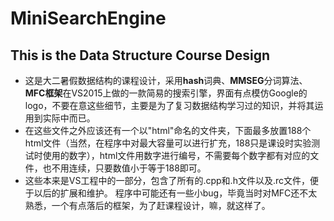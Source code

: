 # MiniSearchEngine
## This is the Data Structure Course Design
  + 这是大二暑假数据结构的课程设计，采用**hash**词典、**MMSEG**分词算法、**MFC框架**在VS2015上做的一款简易的搜索引擎，界面有点模仿Google的logo，不要在意这些细节，主要是为了复习数据结构学习过的知识，并将其运用到实际中而已。
  + 在这些文件之外应该还有一个以"html"命名的文件夹，下面最多放置188个html文件（当然，在程序中对最大容量可以进行扩充，188只是课设时实验测试时使用的数字），html文件用数字进行编号，不需要每个数字都有对应的文件，也不用连续，只要数值小于等于188即可。
  + 这些本来是VS工程中的一部分，包含了所有的.cpp和.h文件以及.rc文件，便于以后的扩展和维护。
  程序中可能还有一些小bug，毕竟当时对MFC还不太熟悉，一个有点落后的框架，为了赶课程设计，嘛，就这样了。
